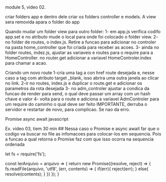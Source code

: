 module 5, video 02.

criar folders app e dentro dele criar os folders controller e models. A view sera removida apara o folder do app

Quando mudar um folder view para outro folder:
1- em app.js verifica codifo app.set e no atributo mude o local para onde foi colocado o folder view.
2- no folder de routes, o index.js. Retire a funcao para adicionar no controler na pasta home_controller que foi criada para receber as acoes.
3- ainda no folder routes, indez.js, ajustar as variaveis e routes para o require para a HomeController. no router.get adicionar a variavel HomeControler.index para chamar a acao.


Criando um novo route
1-cria uma tag a con href route desejada e, nesse caso a tag com atributo target _blank, isso abrira uma outra janela ao clicar no link.
2-ir no routes, index.js e duplicar o route.get e adicionar os parametros da rota desejada
3- no adm_controler ajustar a condica da funcao de render para send, o qual deve passar um array com un hash chave e valor
4- volta para o route e adiciona a variavel AdmControler para um require do caminho o qual deve ser feito
IMPORTANTE, derruba o servidor e restartar de novo, para complicao. Se nao da erro.

Promise async await javascript

Ex. video 03, tiem 30 min ## Nessa caso o Promise e async await far que o codigo va buscar no file as infomacoes para colocar-los em sequencia. Pois a funcao a qual retorna o Promise faz com que isso ocorra na sequencia ordenada

let fs = require('fs');

const lerArquivo = arquivo => {
  return new Promise((resolve, reject) => {
    fs.readFile(arquivo, 'utf8', (err, contents) => {
      if(err){
        reject(err);
      }
      else{
        resolve(contents);
      }
    })
  });
}


